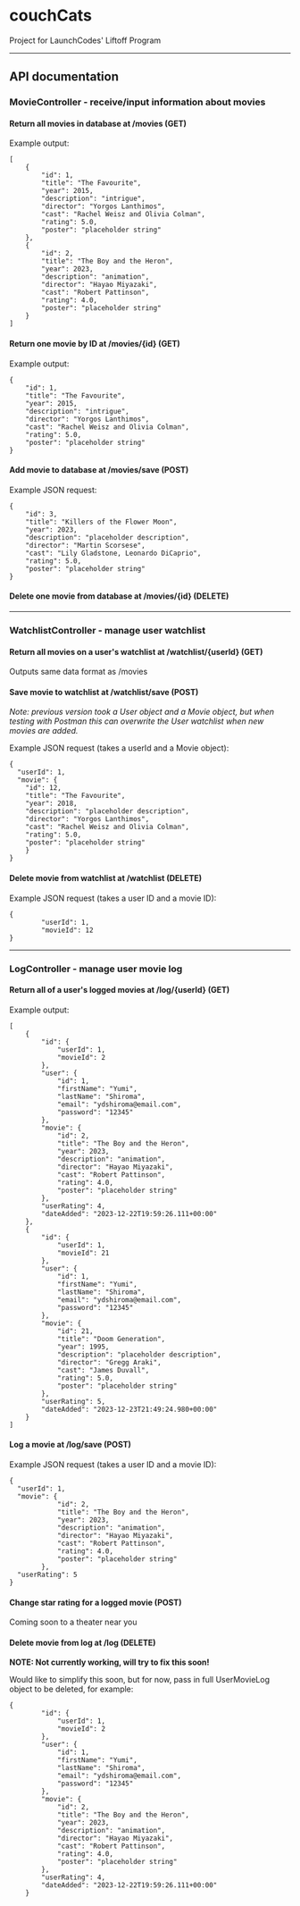 # couchCats
Project for LaunchCodes' Liftoff Program

---

## API documentation

### MovieController - receive/input information about movies

#### Return all movies in database at /movies (GET)

Example output:
```
[
    {
        "id": 1,
        "title": "The Favourite",
        "year": 2015,
        "description": "intrigue",
        "director": "Yorgos Lanthimos",
        "cast": "Rachel Weisz and Olivia Colman",
        "rating": 5.0,
        "poster": "placeholder string"
    },
    {
        "id": 2,
        "title": "The Boy and the Heron",
        "year": 2023,
        "description": "animation",
        "director": "Hayao Miyazaki",
        "cast": "Robert Pattinson",
        "rating": 4.0,
        "poster": "placeholder string"
    }
]
```
#### Return one movie by ID at /movies/{id} (GET)

Example output:
```
{
    "id": 1,
    "title": "The Favourite",
    "year": 2015,
    "description": "intrigue",
    "director": "Yorgos Lanthimos",
    "cast": "Rachel Weisz and Olivia Colman",
    "rating": 5.0,
    "poster": "placeholder string"
}
```
#### Add movie to database at /movies/save (POST)

Example JSON request: 
```
{
    "id": 3,
    "title": "Killers of the Flower Moon",
    "year": 2023,
    "description": "placeholder description",
    "director": "Martin Scorsese",
    "cast": "Lily Gladstone, Leonardo DiCaprio",
    "rating": 5.0,
    "poster": "placeholder string"
}
```
#### Delete one movie from database at /movies/{id} (DELETE)

---

### WatchlistController - manage user watchlist

#### Return all movies on a user's watchlist at /watchlist/{userId} (GET)
Outputs same data format as /movies

#### Save movie to watchlist at /watchlist/save (POST)

*Note: previous version took a User object and a Movie object, but when testing with Postman this can overwrite the User watchlist when new movies are added.*

Example JSON request (takes a userId and a Movie object):

```
{
  "userId": 1,
  "movie": {
    "id": 12,
    "title": "The Favourite",
    "year": 2018,
    "description": "placeholder description",
    "director": "Yorgos Lanthimos",
    "cast": "Rachel Weisz and Olivia Colman",
    "rating": 5.0,
    "poster": "placeholder string"
	}
}
```

#### Delete movie from watchlist at /watchlist (DELETE)

Example JSON request (takes a user ID and a movie ID):

```
{
        "userId": 1,
        "movieId": 12
}
```
---

### LogController - manage user movie log

#### Return all of a user's logged movies at /log/{userId} (GET)

Example output:
```
[
    {
        "id": {
            "userId": 1,
            "movieId": 2
        },
        "user": {
            "id": 1,
            "firstName": "Yumi",
            "lastName": "Shiroma",
            "email": "ydshiroma@email.com",
            "password": "12345"
        },
        "movie": {
            "id": 2,
            "title": "The Boy and the Heron",
            "year": 2023,
            "description": "animation",
            "director": "Hayao Miyazaki",
            "cast": "Robert Pattinson",
            "rating": 4.0,
            "poster": "placeholder string"
        },
        "userRating": 4,
        "dateAdded": "2023-12-22T19:59:26.111+00:00"
    },
    {
        "id": {
            "userId": 1,
            "movieId": 21
        },
        "user": {
            "id": 1,
            "firstName": "Yumi",
            "lastName": "Shiroma",
            "email": "ydshiroma@email.com",
            "password": "12345"
        },
        "movie": {
            "id": 21,
            "title": "Doom Generation",
            "year": 1995,
            "description": "placeholder description",
            "director": "Gregg Araki",
            "cast": "James Duvall",
            "rating": 5.0,
            "poster": "placeholder string"
        },
        "userRating": 5,
        "dateAdded": "2023-12-23T21:49:24.980+00:00"
    }
]
```
#### Log a movie at /log/save (POST)

Example JSON request (takes a user ID and a movie ID):


```
{
  "userId": 1,
  "movie": {
            "id": 2,
            "title": "The Boy and the Heron",
            "year": 2023,
            "description": "animation",
            "director": "Hayao Miyazaki",
            "cast": "Robert Pattinson",
            "rating": 4.0,
            "poster": "placeholder string"
        },
  "userRating": 5
}
```

#### Change star rating for a logged movie (POST)

Coming soon to a theater near you

#### Delete movie from log at /log (DELETE)

**NOTE: Not currently working, will try to fix this soon!**

Would like to simplify this soon, but for now, pass in full UserMovieLog object to be deleted, for example:

```
{
        "id": {
            "userId": 1,
            "movieId": 2
        },
        "user": {
            "id": 1,
            "firstName": "Yumi",
            "lastName": "Shiroma",
            "email": "ydshiroma@email.com",
            "password": "12345"
        },
        "movie": {
            "id": 2,
            "title": "The Boy and the Heron",
            "year": 2023,
            "description": "animation",
            "director": "Hayao Miyazaki",
            "cast": "Robert Pattinson",
            "rating": 4.0,
            "poster": "placeholder string"
        },
        "userRating": 4,
        "dateAdded": "2023-12-22T19:59:26.111+00:00"
    }
```
